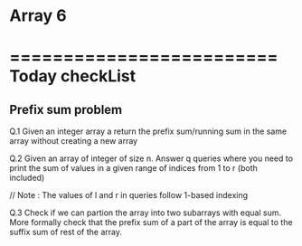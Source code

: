 
# Array 6

=========================
Today checkList
=========================

## Prefix sum problem

Q.1 Given an integer array a return the prefix sum/running sum in the same array without creating a new array



Q.2 Given an array of integer of size n. Answer q queries where you need to print the sum of values in a given range of indices from 1 to r (both included)

// Note : The values of l and r in queries follow 1-based indexing



Q.3 Check if we can partion the array into two subarrays with equal sum. More formally check that the prefix sum of a part of the array is equal to the suffix sum of rest of the array.

